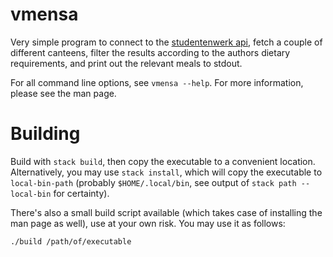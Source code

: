 # vmensa
Very simple program to connect to the [studentenwerk
api](https://www.studentenwerk-dresden.de/mensen/speiseplan-api.html), fetch a
couple of different canteens, filter the results according to the authors
dietary requirements, and print out the relevant meals to stdout.

For all command line options, see `vmensa --help`.  For more information, please
see the man page.

# Building
Build with `stack build`, then copy the executable to a convenient location.
Alternatively, you may use `stack install`, which will copy the executable to
`local-bin-path` (probably `$HOME/.local/bin`, see output of `stack path
--local-bin` for certainty).

There's also a small build script available (which takes case of installing the
man page as well), use at your own risk.  You may use it as follows:
```shell
./build /path/of/executable
```
